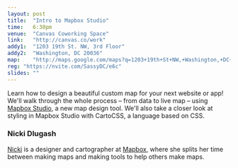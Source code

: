 ```yaml
---
layout: post
title:  "Intro to Mapbox Studio"
time:   6:30pm
venue:  "Canvas Coworking Space"
link:   "http://canvas.co/work"
addy1:  "1203 19th St. NW, 3rd Floor"
addy2:  "Washington, DC 20036"
map:    "http://maps.google.com/maps?q=1203+19th+St+NW,+Washington,+DC+20036"
reg: "https://nvite.com/SassyDC/e6c"
slides: ""
---
```


Learn how to design a beautiful custom map for your next website or app! We'll walk through the whole process – from data to live map – using [Mapbox Studio](https://www.mapbox.com/mapbox-studio/), a new map design tool. We'll also take a closer look at styling in Mapbox Studio with CartoCSS, a language based on CSS.

### Nicki Dlugash

[Nicki](https://www.mapbox.com/about/team/#nicki-dlugash) is a designer and cartographer at [Mapbox](https://www.mapbox.com/), where she splits her time between making maps and making tools to help others make maps.
